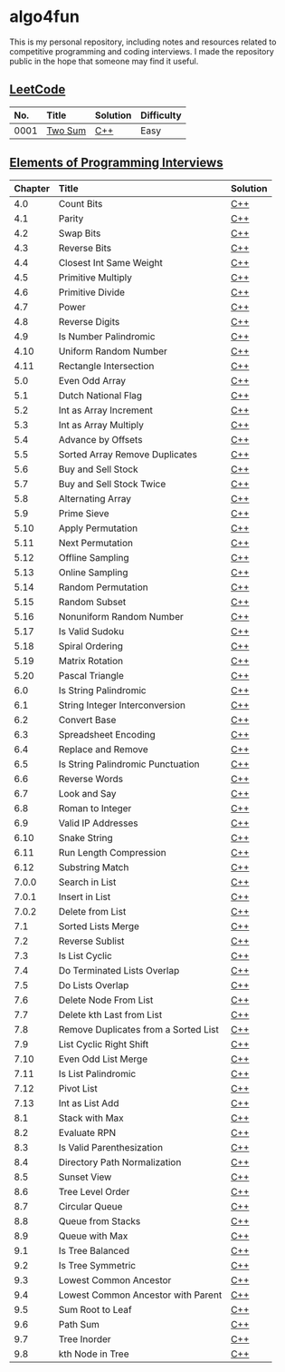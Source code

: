 # algo4fun

This is my personal repository, including notes and resources related to competitive programming and coding interviews. I made the repository public in the hope that someone may find it useful.

## [LeetCode](https://leetcode.com/)

| No.  | Title                                             | Solution                                     | Difficulty |
| :--- | :------------------------------------------------ | :------------------------------------------- | :--------- |
| 0001 | [Two Sum](https://leetcode.com/problems/two-sum/) | [C++](./solutions/leetcode/two-sum/main.cpp) | Easy       |

## [Elements of Programming Interviews](https://elementsofprogramminginterviews.com/)

| Chapter | Title                                | Solution                                                             |
| :------ | :----------------------------------- | :------------------------------------------------------------------- |
| 4.0     | Count Bits                           | [C++](./solutions/epi/count-bits/main.cpp)                           |
| 4.1     | Parity                               | [C++](./solutions/epi/parity/main.cpp)                               |
| 4.2     | Swap Bits                            | [C++](./solutions/epi/swap-bits/main.cpp)                            |
| 4.3     | Reverse Bits                         | [C++](./solutions/epi/reverse-bits/main.cpp)                         |
| 4.4     | Closest Int Same Weight              | [C++](./solutions/epi/closest-int-same-weight/main.cpp)              |
| 4.5     | Primitive Multiply                   | [C++](./solutions/epi/primitive-multiply/main.cpp)                   |
| 4.6     | Primitive Divide                     | [C++](./solutions/epi/primitive-divide/main.cpp)                     |
| 4.7     | Power                                | [C++](./solutions/epi/power-x-y/main.cpp)                            |
| 4.8     | Reverse Digits                       | [C++](./solutions/epi/reverse-digits/main.cpp)                       |
| 4.9     | Is Number Palindromic                | [C++](./solutions/epi/is-number-palindromic/main.cpp)                |
| 4.10    | Uniform Random Number                | [C++](./solutions/epi/uniform-random-number/main.cpp)                |
| 4.11    | Rectangle Intersection               | [C++](./solutions/epi/rectangle-intersection/main.cpp)               |
| 5.0     | Even Odd Array                       | [C++](./solutions/epi/even-odd-array/main.cpp)                       |
| 5.1     | Dutch National Flag                  | [C++](./solutions/epi/dutch-national-flag/main.cpp)                  |
| 5.2     | Int as Array Increment               | [C++](./solutions/epi/int-as-array-increment/main.cpp)               |
| 5.3     | Int as Array Multiply                | [C++](./solutions/epi/int-as-array-multiply/main.cpp)                |
| 5.4     | Advance by Offsets                   | [C++](./solutions/epi/advance-by-offsets/main.cpp)                   |
| 5.5     | Sorted Array Remove Duplicates       | [C++](./solutions/epi/sorted-array-remove-duplicates/main.cpp)       |
| 5.6     | Buy and Sell Stock                   | [C++](./solutions/epi/buy-and-sell-stock/main.cpp)                   |
| 5.7     | Buy and Sell Stock Twice             | [C++](./solutions/epi/buy-and-sell-stock-twice/main.cpp)             |
| 5.8     | Alternating Array                    | [C++](./solutions/epi/alternating-array/main.cpp)                    |
| 5.9     | Prime Sieve                          | [C++](./solutions/epi/prime-sieve/main.cpp)                          |
| 5.10    | Apply Permutation                    | [C++](./solutions/epi/apply-permutation/main.cpp)                    |
| 5.11    | Next Permutation                     | [C++](./solutions/epi/next-permutation/main.cpp)                     |
| 5.12    | Offline Sampling                     | [C++](./solutions/epi/offline-sampling/main.cpp)                     |
| 5.13    | Online Sampling                      | [C++](./solutions/epi/online-sampling/main.cpp)                      |
| 5.14    | Random Permutation                   | [C++](./solutions/epi/random-permutation/main.cpp)                   |
| 5.15    | Random Subset                        | [C++](./solutions/epi/random-subset/main.cpp)                        |
| 5.16    | Nonuniform Random Number             | [C++](./solutions/epi/nonuniform-random-number/main.cpp)             |
| 5.17    | Is Valid Sudoku                      | [C++](./solutions/epi/is-valid-sudoku/main.cpp)                      |
| 5.18    | Spiral Ordering                      | [C++](./solutions/epi/spiral-ordering/main.cpp)                      |
| 5.19    | Matrix Rotation                      | [C++](./solutions/epi/matrix-rotation/main.cpp)                      |
| 5.20    | Pascal Triangle                      | [C++](./solutions/epi/pascal-triangle/main.cpp)                      |
| 6.0     | Is String Palindromic                | [C++](./solutions/epi/is-string-palindromic/main.cpp)                |
| 6.1     | String Integer Interconversion       | [C++](./solutions/epi/string-integer-interconversion/main.cpp)       |
| 6.2     | Convert Base                         | [C++](./solutions/epi/convert-base/main.cpp)                         |
| 6.3     | Spreadsheet Encoding                 | [C++](./solutions/epi/spreadsheet-encoding/main.cpp)                 |
| 6.4     | Replace and Remove                   | [C++](./solutions/epi/replace-and-remove/main.cpp)                   |
| 6.5     | Is String Palindromic Punctuation    | [C++](./solutions/epi/is-string-palindromic-punctuation/main.cpp)    |
| 6.6     | Reverse Words                        | [C++](./solutions/epi/reverse-words/main.cpp)                        |
| 6.7     | Look and Say                         | [C++](./solutions/epi/look-and-say/main.cpp)                         |
| 6.8     | Roman to Integer                     | [C++](./solutions/epi/roman-to-integer/main.cpp)                     |
| 6.9     | Valid IP Addresses                   | [C++](./solutions/epi/valid-ip-addresses/main.cpp)                   |
| 6.10    | Snake String                         | [C++](./solutions/epi/snake-string/main.cpp)                         |
| 6.11    | Run Length Compression               | [C++](./solutions/epi/run-length-compression/main.cpp)               |
| 6.12    | Substring Match                      | [C++](./solutions/epi/substring-match/main.cpp)                      |
| 7.0.0   | Search in List                       | [C++](./solutions/epi/search-in-list/main.cpp)                       |
| 7.0.1   | Insert in List                       | [C++](./solutions/epi/insert-in-list/main.cpp)                       |
| 7.0.2   | Delete from List                     | [C++](./solutions/epi/delete-from-list/main.cpp)                     |
| 7.1     | Sorted Lists Merge                   | [C++](./solutions/epi/sorted-list-merge/main.cpp)                    |
| 7.2     | Reverse Sublist                      | [C++](./solutions/epi/reverse-sublist/main.cpp)                      |
| 7.3     | Is List Cyclic                       | [C++](./solutions/epi/is-list-cyclic/main.cpp)                       |
| 7.4     | Do Terminated Lists Overlap          | [C++](./solutions/epi/do-terminated-lists-overlap/main.cpp)          |
| 7.5     | Do Lists Overlap                     | [C++](./solutions/epi/do-lists-overlap/main.cpp)                     |
| 7.6     | Delete Node From List                | [C++](./solutions/epi/delete-node-from-list/main.cpp)                |
| 7.7     | Delete kth Last from List            | [C++](./solutions/epi/delete-kth-last-from-list/main.cpp)            |
| 7.8     | Remove Duplicates from a Sorted List | [C++](./solutions/epi/remove-duplicates-from-a-sorted-list/main.cpp) |
| 7.9     | List Cyclic Right Shift              | [C++](./solutions/epi/list-cyclic-right-shift/main.cpp)              |
| 7.10    | Even Odd List Merge                  | [C++](./solutions/epi/even-odd-list-merge/main.cpp)                  |
| 7.11    | Is List Palindromic                  | [C++](./solutions/epi/is-list-palindromic/main.cpp)                  |
| 7.12    | Pivot List                           | [C++](./solutions/epi/pivot-list/main.cpp)                           |
| 7.13    | Int as List Add                      | [C++](./solutions/epi/int-as-list-add/main.cpp)                      |
| 8.1     | Stack with Max                       | [C++](./solutions/epi/stack-with-max/main.cpp)                       |
| 8.2     | Evaluate RPN                         | [C++](./solutions/epi/evaluate-rpn/main.cpp)                         |
| 8.3     | Is Valid Parenthesization            | [C++](./solutions/epi/is-valid-parenthesization/main.cpp)            |
| 8.4     | Directory Path Normalization         | [C++](./solutions/epi/directory-path-normalization/main.cpp)         |
| 8.5     | Sunset View                          | [C++](./solutions/epi/sunset-view/main.cpp)                          |
| 8.6     | Tree Level Order                     | [C++](./solutions/epi/tree-level-order/main.cpp)                     |
| 8.7     | Circular Queue                       | [C++](./solutions/epi/circular-queue/main.cpp)                       |
| 8.8     | Queue from Stacks                    | [C++](./solutions/epi/queue-from-stacks/main.cpp)                    |
| 8.9     | Queue with Max                       | [C++](./solutions/epi/queue-with-max/main.cpp)                       |
| 9.1     | Is Tree Balanced                     | [C++](./solutions/epi/is-tree-balanced/main.cpp)                     |
| 9.2     | Is Tree Symmetric                    | [C++](./solutions/epi/is-tree-symmetric/main.cpp)                    |
| 9.3     | Lowest Common Ancestor               | [C++](./solutions/epi/lowest-common-ancestor/main.cpp)               |
| 9.4     | Lowest Common Ancestor with Parent   | [C++](./solutions/epi/lowest-common-ancestor/main.cpp)               |
| 9.5     | Sum Root to Leaf                     | [C++](./solutions/epi/sum-root-to-leaf/main.cpp)                     |
| 9.6     | Path Sum                             | [C++](./solutions/epi/path-sum/main.cpp)                             |
| 9.7     | Tree Inorder                         | [C++](./solutions/epi/tree-inorder/main.cpp)                         |
| 9.8     | kth Node in Tree                     | [C++](./solutions/epi/kth-node-in-tree/main.cpp)                     |
